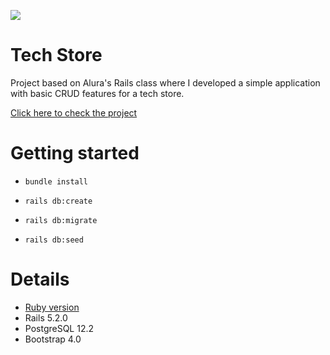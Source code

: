 ![](https://pbs.twimg.com/profile_images/1015244480285376512/2l0W_HQ1_400x400.jpg)
# Tech Store
Project based on Alura's Rails class where I developed a simple application with basic CRUD features for a tech store.

[](https://thinksegdocs.atlassian.net/wiki/spaces/PRD/pages/351797297/Documenta+o+API+banco+Nova+Bidu)

[Click here to check the project](http://my-tech-store.herokuapp.com/)

# Getting started
- `bundle install`

- `rails db:create`

- `rails db:migrate`

- `rails db:seed`

# Details
- [Ruby version](https://github.com/ayrtonaoki/my-tech-store/blob/master/.ruby-version)
- Rails 5.2.0
- PostgreSQL 12.2
- Bootstrap 4.0
